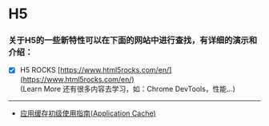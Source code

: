 # H5
### 关于H5的一些新特性可以在下面的网站中进行查找，有详细的演示和介绍：
- [X] H5 ROCKS  [https://www.html5rocks.com/en/](https://www.html5rocks.com/en/)  
(Learn More 还有很多内容去学习，如：Chrome DevTools，性能...)
----

+ [应用缓存初级使用指南(Application Cache)](https://www.html5rocks.com/zh/tutorials/appcache/beginner/)
